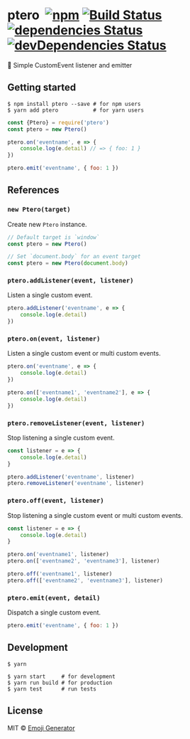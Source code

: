 # ptero &nbsp;[![npm](https://img.shields.io/npm/v/ptero.svg?maxAge=2592000&style=shield)](https://www.npmjs.org/package/ptero) [![Build Status](https://travis-ci.org/emoji-gen/ptero.svg?branch=master)](https://travis-ci.org/emoji-gen/ptero) [![dependencies Status](https://david-dm.org/emoji-gen/ptero/status.svg)](https://david-dm.org/emoji-gen/ptero) [![devDependencies Status](https://david-dm.org/emoji-gen/ptero/dev-status.svg)](https://david-dm.org/emoji-gen/ptero?type=dev)

:deciduous_tree: Simple CustomEvent listener and emitter

## Getting started

```
$ npm install ptero --save # for npm users
$ yarn add ptero           # for yarn users
```

```js
const {Ptero} = require('ptero')
const ptero = new Ptero()

ptero.on('eventname', e => {
    console.log(e.detail) // => { foo: 1 }
})

ptero.emit('eventname', { foo: 1 })
```

## References
### `new Ptero(target)`
Create new `Ptero` instance.

```js
// Default target is `window`
const ptero = new Ptero()
```

```js
// Set `document.body` for an event target
const ptero = new Ptero(document.body)
```

### `ptero.addListener(event, listener)`
Listen a single custom event.

```js
ptero.addListener('eventname', e => {
    console.log(e.detail)
})
```

### `ptero.on(event, listener)`
Listen a single custom event or multi custom events.

```js
ptero.on('eventname', e => {
    console.log(e.detail)
})

ptero.on(['eventname1', 'eventname2'], e => {
    console.log(e.detail)
})
```

### `ptero.removeListener(event, listener)`
Stop listening a single custom event.

```js
const listener = e => {
    console.log(e.detail)
}

ptero.addListener('eventname', listener)
ptero.removeListener('eventname', listener)
```

### `ptero.off(event, listener)`
Stop listening a single custom event or multi custom events.

```js
const listener = e => {
    console.log(e.detail)
}

ptero.on('eventname1', listener)
ptero.on(['eventname2', 'eventname3'], listener)

ptero.off('eventname1', listener)
ptero.off(['eventname2', 'eventname3'], listener)
```

### `ptero.emit(event, detail)`
Dispatch a single custom event.

```js
ptero.emit('eventname', { foo: 1 })
```

## Development

```
$ yarn

$ yarn start     # for development
$ yarn run build # for production
$ yarn test      # run tests
```

## License
MIT &copy; [Emoji Generator](https://emoji-gen.ninja/)
